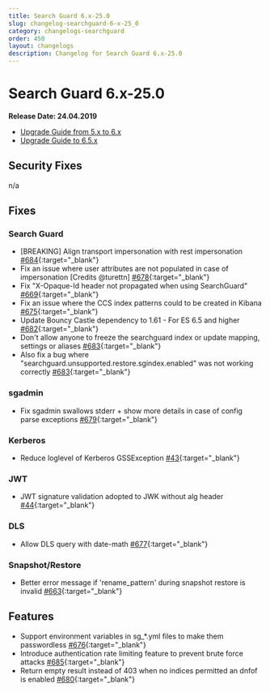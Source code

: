 ```yaml
---
title: Search Guard 6.x-25.0
slug: changelog-searchguard-6-x-25_0
category: changelogs-searchguard
order: 450
layout: changelogs
description: Changelog for Search Guard 6.x-25.0
---
```


<!---
Copryight 2019 floragunn GmbH
-->

# Search Guard 6.x-25.0

**Release Date: 24.04.2019**

* [Upgrade Guide from 5.x to 6.x](../_docs/upgrading_5_6.md)
* [Upgrade Guide to 6.5.x](../_docs/upgrading-6_5_0.md)

## Security Fixes 

n/a
  
## Fixes 

### Search Guard

* [BREAKING] Align transport impersonation with rest impersonation [#684](https://github.com/floragunncom/search-guard/issues/684){:target="_blank"}
* Fix an issue where user attributes are not populated in case of impersonation [Credits @turettn] [#678](https://github.com/floragunncom/search-guard/issues/678){:target="_blank"}  
* Fix "X-Opaque-Id header not propagated when using SearchGuard" [#669](https://github.com/floragunncom/search-guard/issues/669){:target="_blank"}
* Fix an issue where the CCS index patterns could to be created in Kibana [#675](https://github.com/floragunncom/search-guard/issues/675){:target="_blank"}
* Update Bouncy Castle dependency to 1.61 - For ES 6.5 and higher [#682](https://github.com/floragunncom/search-guard/issues/682){:target="_blank"}
* Don't allow anyone to freeze the searchguard index or update mapping, settings or aliases [#683](https://github.com/floragunncom/search-guard/issues/683){:target="_blank"}
* Also fix a bug where "searchguard.unsupported.restore.sgindex.enabled" was not working correctly [#683](https://github.com/floragunncom/search-guard/issues/683){:target="_blank"}

### sgadmin

* Fix sgadmin swallows stderr + show more details in case of config parse exceptions [#679](https://github.com/floragunncom/search-guard/issues/679){:target="_blank"}
  
### Kerberos

* Reduce loglevel of Kerberos GSSException [#43](https://github.com/floragunncom/search-guard-enterprise-modules/issues/43){:target="_blank"}

### JWT

* JWT signature validation adopted to JWK without alg header [#44](https://github.com/floragunncom/search-guard-enterprise-modules/issues/44){:target="_blank"}

### DLS

* Allow DLS query with date-math [#677](https://github.com/floragunncom/search-guard/issues/677){:target="_blank"}

### Snapshot/Restore 

* Better error message if 'rename_pattern' during snapshot restore is invalid [#663](https://github.com/floragunncom/search-guard/issues/663){:target="_blank"}

## Features

* Support environment variables in sg_*.yml files to make them passwordless [#676](https://github.com/floragunncom/search-guard/issues/676){:target="_blank"}
* Introduce authentication rate limiting feature to prevent brute force attacks [#685](https://github.com/floragunncom/search-guard/issues/685){:target="_blank"}
* Return empty result instead of 403 when no indices permitted an dnfof is enabled [#680](https://github.com/floragunncom/search-guard/issues/680){:target="_blank"}

